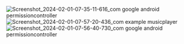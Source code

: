 ![Screenshot_2024-02-01-07-35-11-616_com google android permissioncontroller](https://github.com/JiM35/Music-Player-App/assets/48186310/4b99fd10-d748-410b-9c77-467fada02dba)
![Screenshot_2024-02-01-07-57-20-436_com example musicplayer](https://github.com/JiM35/Music-Player-App/assets/48186310/b4b6f915-8ad6-4358-92df-afbc012f23b2)
![Screenshot_2024-02-01-07-56-40-730_com google android permissioncontroller](https://github.com/JiM35/Music-Player-App/assets/48186310/7f748456-e772-450f-84ed-cec2d5c865fb)
